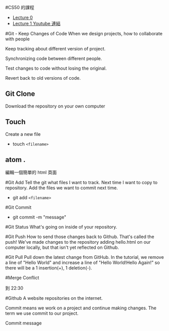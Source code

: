 #CS50 的課程
* [Lecture 0](https://www.youtube.com/watch?v=1u2qu-EmIRc)
* [Lecture 1 Youtube 連結](https://www.youtube.com/watch?v=qlq6DwRCJZU)

#Git - Keep Changes of Code
When we design projects, how to collaborate with people

Keep tracking about different version of project. 

Synchronizing code between different people. 

Test changes to code without losing the original.

Revert back to old versions of code.


## Git Clone
Download the repository on your own computer

## Touch
Create a new file
* touch `<filename>`

## atom .
編輯一個簡單的 html 頁面

#Git Add
Tell the git what files I want to track. Next time I want to copy to repository. Add the files we want to commit next time.
* git add `<filename>`

#Git Commit
* git commit -m "message"

#Git Status
What's going on inside of your repository.

#Git Push
How to send those changes back to Github. That's called the push! We've made changes to the repository adding hello.html on our computer locally, but that isn't yet reflected on Github.

#Git Pull
Pull down the latest change from GitHub. In the tutorial, we remove a line of "Hello World" and increase a line of "Hello World!Hello Again!" so there will be a 1 insertion(+), 1 deletion(-).

#Merge Conflict

到 22:30

#Github
A website repositories on the internet.

Commit means we work on a project and continue making changes. The term we use commit to our project.

Commit message
